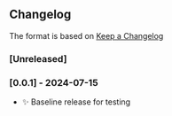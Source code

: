 ## Changelog

The format is based on [Keep a Changelog](https://keepachangelog.com/en/1.0.0/)

### [Unreleased]

### [0.0.1] - 2024-07-15
- :sparkles: Baseline release for testing

